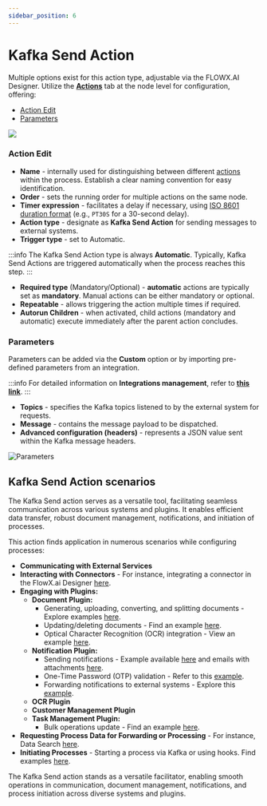 ```yaml
---
sidebar_position: 6
---
```


# Kafka Send Action 

Multiple options exist for this action type, adjustable via the FLOWX.AI Designer. Utilize the [**Actions**](../../terms/flowx-actions) tab at the node level for configuration, offering:

- [Action Edit](#action-edit)
- [Parameters](#parameters)


![](https://s3.eu-west-1.amazonaws.com/docx.flowx.ai/3.5/kafka_send_action_confg.gif)

### Action Edit

- **Name** - internally used for distinguishing between different [actions](../actions/actions.md) within the process. Establish a clear naming convention for easy identification.
- **Order** - sets the running order for multiple actions on the same node.
- **Timer expression** - facilitates a delay if necessary, using [ISO 8601 duration format](../node/timer-events/timer-expressions.md#iso-8601) (e.g., `PT30S` for a 30-second delay).
- **Action type** - designate as **Kafka Send Action** for sending messages to external systems.
- **Trigger type** - set to Automatic.

:::info
The Kafka Send Action type is always **Automatic**. Typically, Kafka Send Actions are triggered automatically when the process reaches this step.
:::

- **Required type** (Mandatory/Optional) - **automatic** actions are typically set as **mandatory**. Manual actions can be either mandatory or optional.
- **Repeatable** - allows triggering the action multiple times if required.
- **Autorun Children** - when activated, child actions (mandatory and automatic) execute immediately after the parent action concludes.

### Parameters

Parameters can be added via the **Custom** option or by importing pre-defined parameters from an integration.

:::info
For detailed information on **Integrations management**, refer to [<u>**this link**</u>](../../platform-deep-dive/core-components/core-extensions/integration-management).
:::

- **Topics** - specifies the Kafka topics listened to by the external system for requests.
- **Message** - contains the message payload to be dispatched.
- **Advanced configuration (headers)** - represents a JSON value sent within the Kafka message headers.

![Parameters](https://s3.eu-west-1.amazonaws.com/docx.flowx.ai/3.5/message_send_parameters.png)

## Kafka Send Action scenarios

The Kafka Send action serves as a versatile tool, facilitating seamless communication across various systems and plugins. It enables efficient data transfer, robust document management, notifications, and initiation of processes.

This action finds application in numerous scenarios while configuring processes:

- **Communicating with External Services**
- **Interacting with Connectors** - For instance, integrating a connector in the FlowX.ai Designer [here](../../platform-deep-dive/integrations/building-a-connector.md#integrating-a-connector-in-flowxai-designer).
- **Engaging with Plugins:**
    - **Document Plugin:**
        - Generating, uploading, converting, and splitting documents - Explore examples [here](../../platform-deep-dive/plugins/custom-plugins/documents-plugin/using-documents-plugin).
        - Updating/deleting documents - Find an example [here](../../platform-deep-dive/plugins/custom-plugins/documents-plugin/using-documents-plugin/updating-deleting-document-files.md).
        - Optical Character Recognition (OCR) integration - View an example [here](../../platform-deep-dive/plugins/custom-plugins/ocr-plugin.md#scenario-for-flowxai-generated-documents).
    - **Notification Plugin:**
        - Sending notifications - Example available [here](../../platform-deep-dive/plugins/custom-plugins/notifications-plugin/using-notifications-plugin/sending-a-notification.md) and emails with attachments [here](../../platform-deep-dive/plugins/custom-plugins/notifications-plugin/using-notifications-plugin/sending-an-email-with-attachments.md).
        - One-Time Password (OTP) validation - Refer to this [example](../../platform-deep-dive/plugins/custom-plugins/notifications-plugin/using-notifications-plugin/otp-flow/).
        - Forwarding notifications to external systems - Explore this [example](../../platform-deep-dive/plugins/custom-plugins/notifications-plugin/using-notifications-plugin/forwarding-notifications-to-an-external-system.md).
    - **OCR Plugin**
    - **Customer Management Plugin**
    - **Task Management Plugin:**
        - Bulk operations update - Find an example [here](../../platform-deep-dive/plugins/custom-plugins/task-management/task-management.md#bulk-updates).
- **Requesting Process Data for Forwarding or Processing** - For instance, Data Search [here](../../platform-deep-dive/core-components/core-extensions/search-data-service.md).
- **Initiating Processes** - Starting a process via Kafka or using hooks. Find examples [here](../../flowx-designer/managing-a-process-flow/starting-a-process.md).

The Kafka Send action stands as a versatile facilitator, enabling smooth operations in communication, document management, notifications, and process initiation across diverse systems and plugins.
